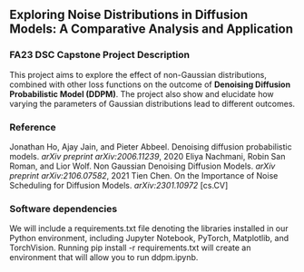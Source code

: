 ## Exploring Noise Distributions in Diffusion Models: A Comparative Analysis and Application
### FA23 DSC Capstone Project Description
This project aims to explore the effect of non-Gaussian distributions, combined with other loss functions on the outcome of **Denoising Diffusion Probabilistic Model (DDPM)**. The project also show and elucidate how varying the parameters of Gaussian distributions lead to different outcomes.
### Reference
Jonathan Ho, Ajay Jain, and Pieter Abbeel. Denoising diffusion probabilistic models. *arXiv preprint arXiv:2006.11239*, 2020
Eliya Nachmani, Robin San Roman, and Lior Wolf. Non Gaussian Denoising Diffusion Models. *arXiv preprint arXiv:2106.07582*, 2021
Tien Chen. On the Importance of Noise Scheduling for Diffusion Models. *arXiv:2301.10972* [cs.CV]

### Software dependencies
We will include a requirements.txt file denoting the libraries installed in our Python environment, including Jupyter Notebook, PyTorch, Matplotlib, and TorchVision. Running pip install -r requirements.txt will create an environment that will allow you to run ddpm.ipynb.
